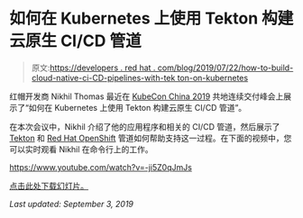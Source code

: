 # 如何在 Kubernetes 上使用 Tekton 构建云原生 CI/CD 管道

> 原文:[https://developers . red hat . com/blog/2019/07/22/how-to-build-cloud-native-ci-CD-pipelines-with-tek ton-on-kubernetes](https://developers.redhat.com/blog/2019/07/22/how-to-build-cloud-native-ci-cd-pipelines-with-tekton-on-kubernetes)

红帽开发商 Nikhil Thomas 最近在 [KubeCon China 2019](https://www.lfasiallc.com/events/kubecon-cloudnativecon-china-2019/) 共地连续交付峰会上展示了“如何在 Kubernetes 上使用 Tekton 构建云原生 CI/CD 管道”。

在本次会议中，Nikhil 介绍了他的应用程序和相关的 CI/CD 管道，然后展示了 [Tekton](https://cloud.google.com/tekton/) 和 [Red Hat OpenShift](https://developers.redhat.com/openshift/) 管道如何帮助支持这一过程。在下面的视频中，您可以实时观看 Nikhil 在命令行上的工作。

https://www.youtube.com/watch?v=-ji5Z0qJmJs

[点击此处下载幻灯片。](https://www.slideshare.net/sebastian19870000/cloudnative-cicd-on-kubernetes-with-tekton-pipelines)

*Last updated: September 3, 2019*